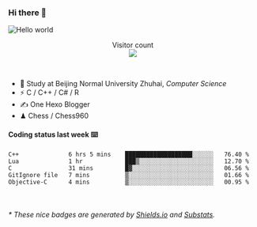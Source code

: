 ### Hi there 👋


<img src="https://raw.githubusercontent.com/sagar-viradiya/sagar-viradiya/master/resources/banner.png" alt="Hello world">
<p align="center"> 
  Visitor count<br/>
  <img src="https://profile-counter.glitch.me/youszoe/count.svg" />
</p>

<br/>


- 🍻  Study at Beijing Normal University Zhuhai, _Computer Science_
- ⚡  C / C++ / C# / R
- ✍️  One Hexo Blogger
- ♟  Chess / Chess960 


#### Coding status last week ⌨️

<!--START_SECTION:waka-->
```text
C++              6 hrs 5 mins    ███████████████████░░░░░░   76.40 % 
Lua              1 hr            ███▒░░░░░░░░░░░░░░░░░░░░░   12.70 % 
C                31 mins         █▓░░░░░░░░░░░░░░░░░░░░░░░   06.56 % 
GitIgnore file   7 mins          ▒░░░░░░░░░░░░░░░░░░░░░░░░   01.66 % 
Objective-C      4 mins          ▒░░░░░░░░░░░░░░░░░░░░░░░░   00.95 % 
```
<!--END_SECTION:waka-->

<br/>

<center><img src="http://ghchart.rshah.org/409ba5/yousazoe" alt="" /></center>


<h6>* These nice badges are generated by <a href="https://shields.io/">Shields.io</a> and <a href="https://github.com/spencerwooo/Substats">Substats</a>.</h6>
